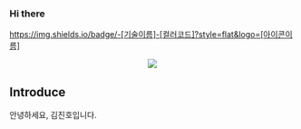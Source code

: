 ### Hi there

https://img.shields.io/badge/-[기술이름]-[컬러코드]?style=flat&logo=[아이콘이름]


<p align="center">
<img src="https://img.shields.io/badge/-Read.cv-111111?style=flat&logo=CV&logoColor=white"/>
</p>



## Introduce
안녕하세요, 김진호입니다.
